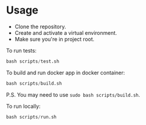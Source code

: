 # Usage

- Clone the repository.
- Create and activate a virtual environment.
- Make sure you\'re in project root.

To run tests:
```python
bash scripts/test.sh
```

To build and run docker app in docker container:
```python
bash scripts/build.sh
```
P.S. You may need to use `sudo bash scripts/build.sh`.

To run locally:
```python
bash scripts/run.sh
```
